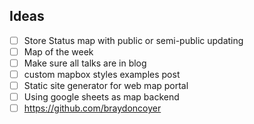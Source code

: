 ## Ideas
- [ ] Store Status map with public or semi-public updating
- [ ] Map of the week
- [ ] Make sure all talks are in blog
- [ ] custom mapbox styles examples post
- [ ] Static site generator for web map portal
- [ ] Using google sheets as map backend
- [ ] https://github.com/braydoncoyer
